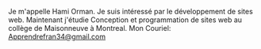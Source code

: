 Je m'appelle Hami Orman. Je suis intéressé par le développement de sites web. Maintenant j'étudie Conception et programmation de sites web au collège de Maisonneuve à Montreal. Mon Couriel: Apprendrefran34@gmail.com

